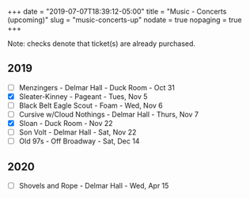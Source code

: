 +++
date = "2019-07-07T18:39:12-05:00"
title = "Music - Concerts (upcoming)"
slug = "music-concerts-up"
nodate = true
nopaging = true
+++

Note: checks denote that ticket(s) are already purchased.

## 2019

- [ ] Menzingers - Delmar Hall - Duck Room - Oct 31
- [x] Sleater-Kinney - Pageant - Tues, Nov 5
- [ ] Black Belt Eagle Scout - Foam - Wed, Nov 6
- [ ] Cursive w/Cloud Nothings - Delmar Hall - Thurs, Nov 7
- [X] Sloan - Duck Room - Nov 22
- [ ] Son Volt - Delmar Hall - Sat, Nov 22
- [ ] Old 97s - Off Broadway - Sat, Dec 14

## 2020

- [ ] Shovels and Rope - Delmar Hall - Wed, Apr 15

